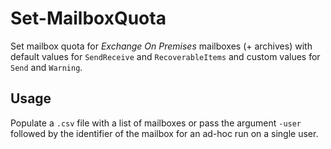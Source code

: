 # Set-MailboxQuota

Set mailbox quota for _Exchange On Premises_ mailboxes (+ archives) with default values for `SendReceive` and `RecoverableItems` and custom values for `Send` and `Warning`.

## Usage

Populate a `.csv` file with a list of mailboxes or pass the argument `-user` followed by the identifier of the mailbox for an ad-hoc run on a single user.
